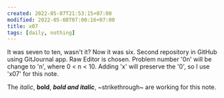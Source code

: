 ```yaml
---
created: 2022-05-07T21:53:15+07:00
modified: 2022-05-08T07:00:16+07:00
title: x07
tags: [daily, nothing]
---
```


It was seven to ten, wasn't it? Now it was six. Second repository in GitHub using GitJournal app. Raw Editor is chosen. Problem number '0n' will be change to 'n', where 0 < n < 10. Adding 'x' will preserve the '0', so I use 'x07' for this note.

The *italic*, **bold**, ***bold and italic***, ~strikethrough~ are working for this note.
